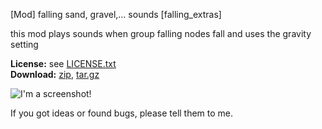 [Mod] falling sand, gravel,… sounds [falling_extras]

this mod plays sounds when group falling nodes fall and uses the gravity setting

**License:** see [LICENSE.txt](https://raw.githubusercontent.com/HybridDog/falling_extras/master/LICENSE.txt)  
**Download:** [zip](https://github.com/HybridDog/falling_extras/archive/master.zip), [tar.gz](https://github.com/HybridDog/falling_extras/archive/master.tar.gz)  

![I'm a screenshot!](http://bit.ly/1wOCWpq)

If you got ideas or found bugs, please tell them to me.
